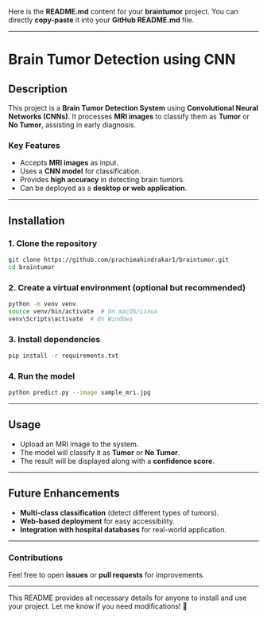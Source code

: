 Here is the **README.md** content for your **braintumor** project. You can directly **copy-paste** it into your **GitHub README.md** file.

---

# **Brain Tumor Detection using CNN**

## **Description**  
This project is a **Brain Tumor Detection System** using **Convolutional Neural Networks (CNNs)**. It processes **MRI images** to classify them as **Tumor** or **No Tumor**, assisting in early diagnosis.  

### **Key Features**
- Accepts **MRI images** as input.  
- Uses a **CNN model** for classification.  
- Provides **high accuracy** in detecting brain tumors.  
- Can be deployed as a **desktop or web application**.  

---

## **Installation**  

### **1. Clone the repository**
```bash
git clone https://github.com/prachimahindrakar1/braintumor.git
cd braintumor
```

### **2. Create a virtual environment (optional but recommended)**
```bash
python -m venv venv
source venv/bin/activate  # On macOS/Linux
venv\Scripts\activate  # On Windows
```

### **3. Install dependencies**
```bash
pip install -r requirements.txt
```

### **4. Run the model**
```bash
python predict.py --image sample_mri.jpg
```

---

## **Usage**
- Upload an MRI image to the system.  
- The model will classify it as **Tumor** or **No Tumor**.  
- The result will be displayed along with a **confidence score**.  

---

## **Future Enhancements**
- **Multi-class classification** (detect different types of tumors).  
- **Web-based deployment** for easy accessibility.  
- **Integration with hospital databases** for real-world application.  

---

### **Contributions**
Feel free to open **issues** or **pull requests** for improvements.  

---

This README provides all necessary details for anyone to install and use your project. Let me know if you need modifications! 🚀
